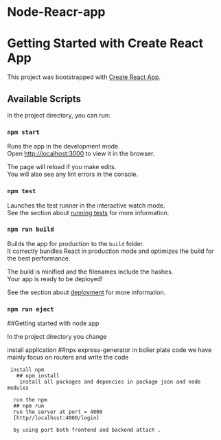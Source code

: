 # Node-Reacr-app
  # Getting Started with Create React App

This project was bootstrapped with [Create React App](https://github.com/facebook/create-react-app).

## Available Scripts

In the project directory, you can run:

### `npm start`

Runs the app in the development mode.\
Open [http://localhost:3000](http://localhost:3000) to view it in the browser.

The page will reload if you make edits.\
You will also see any lint errors in the console.

### `npm test`

Launches the test runner in the interactive watch mode.\
See the section about [running tests](https://facebook.github.io/create-react-app/docs/running-tests) for more information.

### `npm run build`

Builds the app for production to the `build` folder.\
It correctly bundles React in production mode and optimizes the build for the best performance.

The build is minified and the filenames include the hashes.\
Your app is ready to be deployed!

See the section about [deployment](https://facebook.github.io/create-react-app/docs/deployment) for more information.
 
### `npm run eject`
  
  ##Getting started with node app
  
  In the project directory you change
  
  install  application
    ##npx express-generator
    in bolier plate code we have mainly focus on routers and write the code 
    
     install npm 
       ## npm install
        install all packages and depencies in package json and node modules
        
      run the npm 
      ## npm run
      run the server at port = 4000
      [http//localhost:4000/login]
      
      by using port both frontend and backend attach .
